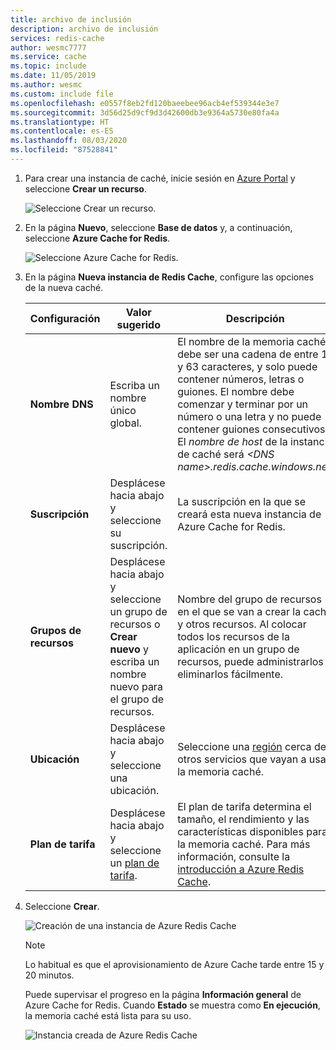 ```yaml
---
title: archivo de inclusión
description: archivo de inclusión
services: redis-cache
author: wesmc7777
ms.service: cache
ms.topic: include
ms.date: 11/05/2019
ms.author: wesmc
ms.custom: include file
ms.openlocfilehash: e0557f8eb2fd120baeebee96acb4ef539344e3e7
ms.sourcegitcommit: 3d56d25d9cf9d3d42600db3e9364a5730e80fa4a
ms.translationtype: HT
ms.contentlocale: es-ES
ms.lasthandoff: 08/03/2020
ms.locfileid: "87528841"
---
```

1. Para crear una instancia de caché, inicie sesión en [Azure Portal](https://portal.azure.com) y seleccione **Crear un recurso**. 
   
   ![Seleccione Crear un recurso.](media/redis-cache-create/create-a-resource.png)
   
1. En la página **Nuevo**, seleccione **Base de datos** y, a continuación, seleccione **Azure Cache for Redis**.
   
   ![Seleccione Azure Cache for Redis.](media/redis-cache-create/redis-cache-new-cache-menu.png)
   
1. En la página **Nueva instancia de Redis Cache**, configure las opciones de la nueva caché.
   
   | Configuración      | Valor sugerido  | Descripción |
   | ------------ |  ------- | -------------------------------------------------- |
   | **Nombre DNS** | Escriba un nombre único global. | El nombre de la memoria caché debe ser una cadena de entre 1 y 63 caracteres, y solo puede contener números, letras o guiones. El nombre debe comenzar y terminar por un número o una letra y no puede contener guiones consecutivos. El *nombre de host* de la instancia de caché será *\<DNS name>.redis.cache.windows.net*. | 
   | **Suscripción** | Desplácese hacia abajo y seleccione su suscripción. | La suscripción en la que se creará esta nueva instancia de Azure Cache for Redis. | 
   | **Grupos de recursos** | Desplácese hacia abajo y seleccione un grupo de recursos o **Crear nuevo** y escriba un nombre nuevo para el grupo de recursos. | Nombre del grupo de recursos en el que se van a crear la caché y otros recursos. Al colocar todos los recursos de la aplicación en un grupo de recursos, puede administrarlos o eliminarlos fácilmente. | 
   | **Ubicación** | Desplácese hacia abajo y seleccione una ubicación. | Seleccione una [región](https://azure.microsoft.com/regions/) cerca de otros servicios que vayan a usar la memoria caché. |
   | **Plan de tarifa** | Desplácese hacia abajo y seleccione un [plan de tarifa](https://azure.microsoft.com/pricing/details/cache/). |  El plan de tarifa determina el tamaño, el rendimiento y las características disponibles para la memoria caché. Para más información, consulte la [introducción a Azure Redis Cache](../articles/azure-cache-for-redis/cache-overview.md). |
   
1. Seleccione **Crear**. 
   
   ![Creación de una instancia de Azure Redis Cache](media/redis-cache-create/redis-cache-cache-create.png) 
   
   > [!NOTE]
   > Lo habitual es que el aprovisionamiento de Azure Cache tarde entre 15 y 20 minutos.   
   
   Puede supervisar el progreso en la página **Información general** de Azure Cache for Redis. Cuando **Estado** se muestra como **En ejecución**, la memoria caché está lista para su uso.
   
   ![Instancia creada de Azure Redis Cache](media/redis-cache-create/redis-cache-cache-created.png)

